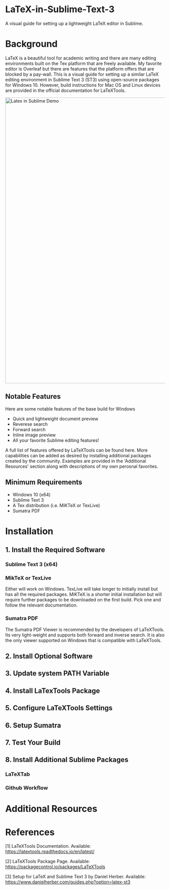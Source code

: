 # LaTeX-in-Sublime-Text-3
A visual guide for setting up a lightweight LaTeX editor in Sublime.

# Background
LaTeX is a beautiful tool for academic writing and there are many editing environments built on the Tex platform that are freely available. My favorite editor is Overleaf but there are features that the platform offers that are blocked by a pay-wall. This is a visual guide for setting up a similar LaTeX editing environment in Sublime Text 3 (ST3) using open-source packages for Windows 10. However, build instructions for Mac OS and Linux devices are provided in the official documentation for LaTeXTools.

<img src="images/LatexinSublimeDemo.gif" alt="Latex in Sublime Demo" style="width: 900px;"/>

## Notable Features
Here are some notable features of the base build for Windows

- Quick and lightweight document preview
- Reverese search
- Forward search
- Inline image preview
- All your favorite Sublime editing features!

A full list of features offered by LaTeXTools can be found here. More capabilities can be added as desired by installing additional packages created by the community. Examples are provided in the 'Additional Resources' section along with descriptions of my own perosnal favorites.

## Minimum Requirements
- Windows 10 (x64)
- Sublime Text 3
- A Tex distribution (i.e. MiKTeX or TexLive)
- Sumatra PDF

# Installation

## 1. Install the Required Software
### Sublime Text 3 (x64)
### MikTeX or TexLive
Either will work on Windows. TexLive will take longer to initially install but has all the required packages. MiKTeX is a shorter initial installation but will require further packages to be downloaded on the first build. Pick one and follow the relevant documentation.
### Sumatra PDF
The Sumatra PDF Viewer is recommended by the developers of LaTeXTools. Its very light-weight and supports both forward and inverse search. It is also the only viewer supported on Windows that is compatible with LaTeXTools.


## 2. Install Optional Software
## 3. Update system PATH Variable
## 4. Install LaTexTools Package
## 5. Configure LaTeXTools Settings
## 6. Setup Sumatra
## 7. Test Your Build
## 8. Install Additional Sublime Packages
### LaTeXTab
### Github Workflow

# Additional Resources


# References 
[1] LaTeXTools Documentation. Available: https://latextools.readthedocs.io/en/latest/ 

[2] LaTeXTools Package Page. Available: https://packagecontrol.io/packages/LaTeXTools

[3] Setup for LaTeX and Sublime Text 3 by Daniel Herber. Available: https://www.danielherber.com/guides.php?option=latex-st3
